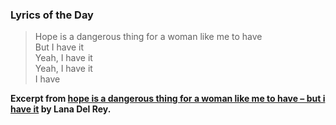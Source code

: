 ### Lyrics of the Day

> Hope is a dangerous thing for a woman like me to have  
> But I have it  
> Yeah, I have it  
> Yeah, I have it  
> I have

**Excerpt from [hope is a dangerous thing for a woman like me to have – but i have it](https://music.apple.com/gb/song/hope-is-a-dangerous-thing-for-a-woman-like-me-to/1474669296) by Lana Del Rey.**
